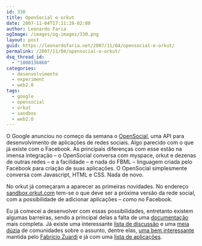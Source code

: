 ```yaml
---
id: 330
title: OpenSocial e orkut
date: 2007-11-04T17:11:28-02:00
author: Leonardo Faria
ogImage: /images/og-images/330.png
layout: post
guid: https://leonardofaria.net/2007/11/04/opensocial-e-orkut/
permalink: /2007/11/04/opensocial-e-orkut/
dsq_thread_id:
  - "1000136860"
categories:
  - desenvolvimento
  - experiment
  - web2.0
tags:
  - google
  - opensocial
  - orkut
  - sandbox
  - web2.0
---
```

O Google anunciou no começo da semana o [OpenSocial](http://code.google.com/apis/opensocial/), uma API para desenvolvimento de aplicações de redes sociais. Algo parecido com o que já existe com o Facebook. As principais diferenças com esse estão na imensa integração – o OpenSocial conversa com myspace, orkut e dezenas de outras redes – e a facilidade – e nada do FBML – linguagem criada pelo Facebook para criação de suas aplicações. O OpenSocial simplesmente conversa com Javascript, HTML e CSS. Nada de novo.

No orkut já começaram a aparecer as primeiras novidades. No endereço [sandbox.orkut.com](http://sandbox.orkut.com) tem-se o que deve ser a próxima versão da rede social, com a possibilidade de adicionar aplicações – como no Facebook.

Eu já comecei a desenvolver com essas possibilidades, entretanto existem algumas barreiras, sendo a principal delas a falta de uma [documentação](http://code.google.com/apis/opensocial/docs/index.html) mais completa. Já existe uma interessante [lista de discussão](http://groups.google.com/group/opensocial-api) e uma [meia dúzia](http://www.orkut.com/UniversalSearch.aspx?pno=1&searchFor=C&q=opensocial) de comunidades sobre o assunto, dentre elas, [uma bem interessante](http://www.orkut.com/Community.aspx?cmm=41219195) mantida pelo [Fabricio Zuardi](idomyownstunts.blogspot.com/) e já com uma [lista de aplicações](http://www.orkut.com/CommMsgs.aspx?cmm=41219195&tid=2564356650525846182&start=1).
